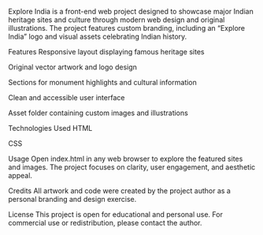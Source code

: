 Explore India is a front-end web project designed to showcase major Indian heritage sites and culture through modern web design and original illustrations. The project features custom branding, including an “Explore India” logo and visual assets celebrating Indian history.

Features
Responsive layout displaying famous heritage sites

Original vector artwork and logo design

Sections for monument highlights and cultural information

Clean and accessible user interface

Asset folder containing custom images and illustrations

Technologies Used
HTML

CSS


Usage
Open index.html in any web browser to explore the featured sites and images. The project focuses on clarity, user engagement, and aesthetic appeal.

Credits
All artwork and code were created by the project author as a personal branding and design exercise.

License
This project is open for educational and personal use. For commercial use or redistribution, please contact the author.
